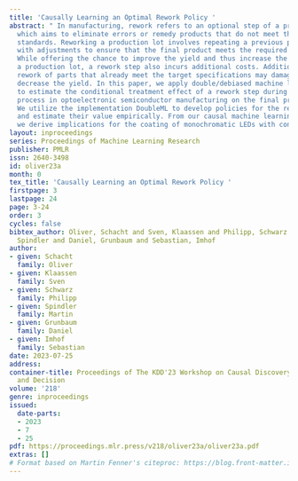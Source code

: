 ```yaml
---
title: 'Causally Learning an Optimal Rework Policy '
abstract: " In manufacturing, rework refers to an optional step of a production process
  which aims to eliminate errors or remedy products that do not meet the desired quality
  standards. Reworking a production lot involves repeating a previous production stage
  with adjustments to ensure that the final product meets the required specifications.
  While offering the chance to improve the yield and thus increase the revenue of
  a production lot, a rework step also incurs additional costs. Additionally, the
  rework of parts that already meet the target specifications may damage them and
  decrease the yield. In this paper, we apply double/debiased machine learning (DML)
  to estimate the conditional treatment effect of a rework step during the color conversion
  process in optoelectronic semiconductor manufacturing on the final product yield.
  We utilize the implementation DoubleML to develop policies for the rework of components
  and estimate their value empirically. From our causal machine learning analysis
  we derive implications for the coating of monochromatic LEDs with conversion layers."
layout: inproceedings
series: Proceedings of Machine Learning Research
publisher: PMLR
issn: 2640-3498
id: oliver23a
month: 0
tex_title: 'Causally Learning an Optimal Rework Policy '
firstpage: 3
lastpage: 24
page: 3-24
order: 3
cycles: false
bibtex_author: Oliver, Schacht and Sven, Klaassen and Philipp, Schwarz and Martin,
  Spindler and Daniel, Grunbaum and Sebastian, Imhof
author:
- given: Schacht
  family: Oliver
- given: Klaassen
  family: Sven
- given: Schwarz
  family: Philipp
- given: Spindler
  family: Martin
- given: Grunbaum
  family: Daniel
- given: Imhof
  family: Sebastian
date: 2023-07-25
address:
container-title: Proceedings of The KDD'23 Workshop on Causal Discovery, Prediction
  and Decision
volume: '218'
genre: inproceedings
issued:
  date-parts:
  - 2023
  - 7
  - 25
pdf: https://proceedings.mlr.press/v218/oliver23a/oliver23a.pdf
extras: []
# Format based on Martin Fenner's citeproc: https://blog.front-matter.io/posts/citeproc-yaml-for-bibliographies/
---
```

